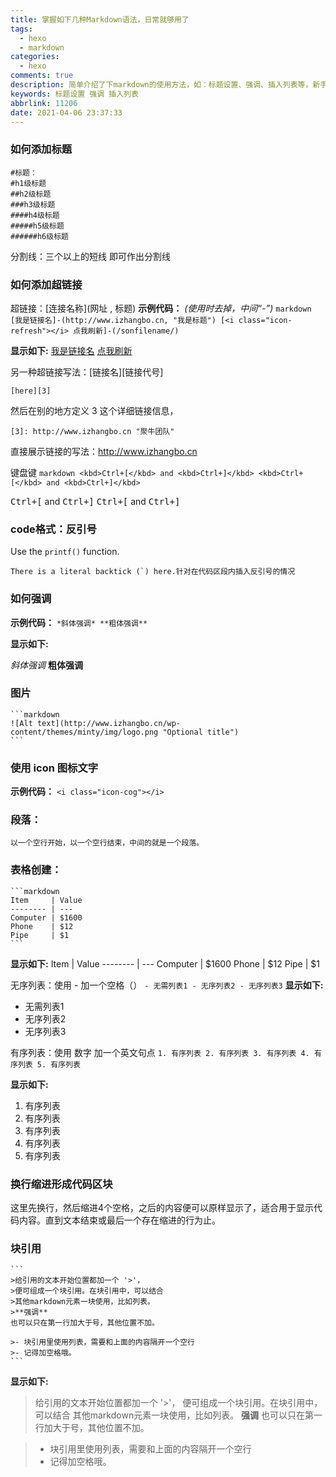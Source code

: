 ```yaml
---
title: 掌握如下几种Markdown语法，日常就够用了
tags:
  - hexo
  - markdown
categories:
  - hexo
comments: true
description: 简单介绍了下markdown的使用方法，如：标题设置、强调、插入列表等，新手可以参考和学习一下里面的内容，最重要还是要多加练习。
keywords: 标题设置 强调 插入列表
abbrlink: 11206
date: 2021-04-06 23:37:33
---
```


### 如何添加标题
	#标题：
	#h1级标题
	##h2级标题
	###h3级标题
	####h4级标题
	#####h5级标题
	######h6级标题

分割线：三个以上的短线 即可作出分割线
<!--more-->

### 如何添加超链接
超链接：[连接名称](网址 , 标题)
**示例代码：**
*(使用时去掉，中间“-”)*
    ```markdown
	[我是链接名]-(http://www.izhangbo.cn, "我是标题")
	[<i class="icon-refresh"></i> 点我刷新]-(/sonfilename/)
    ```



**显示如下:**
[我是链接名](http://www.izhangbo.cn, "我是标题")
[<i class="icon-refresh"></i> 点我刷新](/sonfilename/)

另一种超链接写法：[链接名][链接代号]
```
[here][3]
```
然后在别的地方定义 3 这个详细链接信息，
```
[3]: http://www.izhangbo.cn "聚牛团队"
```

直接展示链接的写法：<http://www.izhangbo.cn>
<!--more-->

键盘键
    ```markdown
	<kbd>Ctrl+[</kbd> and <kbd>Ctrl+]</kbd>
	<kbd>Ctrl+[</kbd> and <kbd>Ctrl+]</kbd>
    ```

<kbd>Ctrl+[</kbd> and <kbd>Ctrl+]</kbd>
<kbd>Ctrl+[</kbd> and <kbd>Ctrl+]</kbd>

### code格式：反引号
Use the `printf()` function.

``There is a literal backtick (`) here.针对在代码区段内插入反引号的情况`` 

### 如何强调
**示例代码：**
	```
	*斜体强调*
	**粗体强调**
	```

**显示如下:**

*斜体强调*
**粗体强调**
<!--more-->

### 图片
	```markdown
	![Alt text](http://www.izhangbo.cn/wp-content/themes/minty/img/logo.png "Optional title")
	```

### 使用 icon 图标文字
**示例代码：**
	```
	<i class="icon-cog"></i>
	```

### 段落：
	以一个空行开始，以一个空行结束，中间的就是一个段落。
<!--more-->
### 表格创建：
	```markdown
	Item     | Value
	-------- | ---
	Computer | $1600
	Phone    | $12
	Pipe     | $1
	```

**显示如下:**
Item     | Value
-------- | ---
Computer | $1600
Phone    | $12
Pipe     | $1

无序列表：使用 - 加一个空格（）
	```
	- 无需列表1
	- 无序列表2
	- 无序列表3
	```
**显示如下:**
- 无需列表1
- 无序列表2
- 无序列表3

有序列表：使用 数字 加一个英文句点
	```
	1. 有序列表
	2. 有序列表
	3. 有序列表
	4. 有序列表
	5. 有序列表
	```

**显示如下:**
1. 有序列表
2. 有序列表
3. 有序列表
4. 有序列表
5. 有序列表

### 换行缩进形成代码区块

这里先换行，然后缩进4个空格，之后的内容便可以原样显示了，适合用于显示代码内容。直到文本结束或最后一个存在缩进的行为止。    

### 块引用
	```
	>给引用的文本开始位置都加一个 '>'，
	>便可组成一个块引用。在块引用中，可以结合
	>其他markdown元素一块使用，比如列表。
	>**强调**
	也可以只在第一行加大于号，其他位置不加。
	
	>- 块引用里使用列表，需要和上面的内容隔开一个空行
	>- 记得加空格哦。
	```

**显示如下:**

>给引用的文本开始位置都加一个 '>'，
>便可组成一个块引用。在块引用中，可以结合
>其他markdown元素一块使用，比如列表。
>**强调**
也可以只在第一行加大于号，其他位置不加。

>- 块引用里使用列表，需要和上面的内容隔开一个空行
>- 记得加空格哦。

